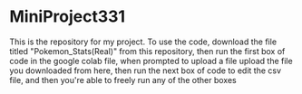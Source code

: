 # MiniProject331

This is the repository for my project. To use the code, download the file titled "Pokemon_Stats(Real)" from this repository, then run the first box of code in the google colab file, when prompted to upload a file upload the file you downloaded from here, then run the next box of code to edit the csv file, and then you're able to freely run any of the other boxes 
